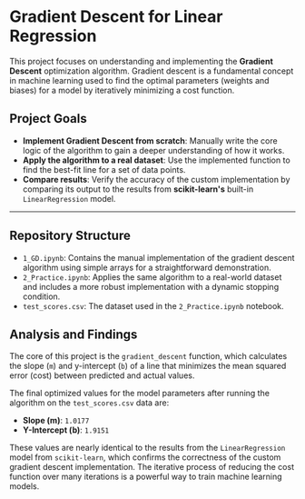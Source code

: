 # Gradient Descent for Linear Regression

This project focuses on understanding and implementing the **Gradient Descent** optimization algorithm. Gradient descent is a fundamental concept in machine learning used to find the optimal parameters (weights and biases) for a model by iteratively minimizing a cost function.

## **Project Goals**

* **Implement Gradient Descent from scratch**: Manually write the core logic of the algorithm to gain a deeper understanding of how it works.
* **Apply the algorithm to a real dataset**: Use the implemented function to find the best-fit line for a set of data points.
* **Compare results**: Verify the accuracy of the custom implementation by comparing its output to the results from **scikit-learn's** built-in `LinearRegression` model.

---

## **Repository Structure**

* `1_GD.ipynb`: Contains the manual implementation of the gradient descent algorithm using simple arrays for a straightforward demonstration.
* `2_Practice.ipynb`: Applies the same algorithm to a real-world dataset and includes a more robust implementation with a dynamic stopping condition.
* `test_scores.csv`: The dataset used in the `2_Practice.ipynb` notebook.

## **Analysis and Findings**

The core of this project is the `gradient_descent` function, which calculates the slope (`m`) and y-intercept (`b`) of a line that minimizes the mean squared error (cost) between predicted and actual values.

The final optimized values for the model parameters after running the algorithm on the `test_scores.csv` data are:

* **Slope (m)**: `1.0177`
* **Y-Intercept (b)**: `1.9151`

These values are nearly identical to the results from the `LinearRegression` model from `scikit-learn`, which confirms the correctness of the custom gradient descent implementation. The iterative process of reducing the cost function over many iterations is a powerful way to train machine learning models.
